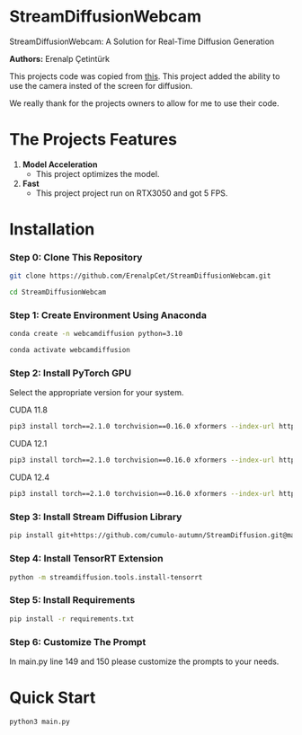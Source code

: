 # StreamDiffusionWebcam
StreamDiffusionWebcam: A Solution for Real-Time Diffusion Generation

**Authors:** Erenalp Çetintürk

This projects code was copied from [this](https://github.com/cumulo-autumn/StreamDiffusion/blob/main/examples/screen/main.py).
This project added the ability to use the camera insted of the screen for diffusion.

We really thank for the projects owners to allow for me to use their code.

# The Projects Features
1. **Model Acceleration**
   - This project optimizes the model.
1. **Fast**
   - This project project run on RTX3050 and got 5 FPS.

# Installation
### Step 0: Clone This Repository
```bash
git clone https://github.com/ErenalpCet/StreamDiffusionWebcam.git
```
```bash
cd StreamDiffusionWebcam
```
### Step 1: Create Environment Using Anaconda
```bash
conda create -n webcamdiffusion python=3.10
```
```bash
conda activate webcamdiffusion
```
### Step 2: Install PyTorch GPU
Select the appropriate version for your system.

CUDA 11.8

```bash
pip3 install torch==2.1.0 torchvision==0.16.0 xformers --index-url https://download.pytorch.org/whl/cu118
```

CUDA 12.1

```bash
pip3 install torch==2.1.0 torchvision==0.16.0 xformers --index-url https://download.pytorch.org/whl/cu121
```

CUDA 12.4

```bash
pip3 install torch==2.1.0 torchvision==0.16.0 xformers --index-url https://download.pytorch.org/whl/cu124
```
### Step 3: Install Stream Diffusion Library
```bash
pip install git+https://github.com/cumulo-autumn/StreamDiffusion.git@main#egg=streamdiffusion[tensorrt]
```
### Step 4: Install TensorRT Extension
```bash
python -m streamdiffusion.tools.install-tensorrt
```
### Step 5: Install Requirements
```bash
pip install -r requirements.txt
```
### Step 6: Customize The Prompt
In main.py line 149 and 150 please customize the prompts to your needs.

# Quick Start
```bash
python3 main.py
```
<meta name="google-site-verification" content="OkgB9-qhJwclyhHOSaePDqVH6BbwSQJlbloqgowD1NU" />
